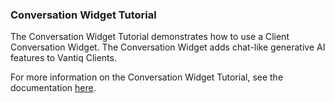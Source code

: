 ### Conversation Widget Tutorial
The Conversation Widget Tutorial demonstrates how to use a Client Conversation Widget. The Conversation Widget adds chat-like generative AI features to Vantiq Clients.

For more information on the Conversation Widget Tutorial, see the documentation [here](/docs/system/tutorials/conversationtutorial/index.html).
